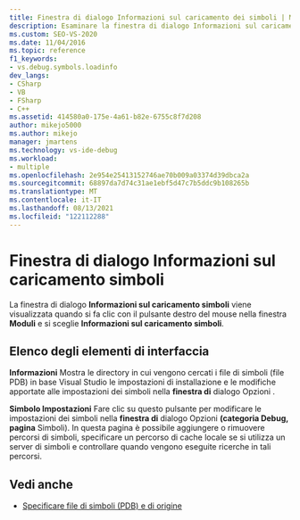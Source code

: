 ```yaml
---
title: Finestra di dialogo Informazioni sul caricamento dei simboli | Microsoft Docs
description: Esaminare la finestra di dialogo Informazioni sul caricamento dei simboli, che viene visualizzata nel debugger Visual Studio quando si fa clic con il pulsante destro del mouse sulla finestra Moduli e si sceglie Informazioni di caricamento simboli.
ms.custom: SEO-VS-2020
ms.date: 11/04/2016
ms.topic: reference
f1_keywords:
- vs.debug.symbols.loadinfo
dev_langs:
- CSharp
- VB
- FSharp
- C++
ms.assetid: 414580a0-175e-4a61-b82e-6755c8f7d208
author: mikejo5000
ms.author: mikejo
manager: jmartens
ms.technology: vs-ide-debug
ms.workload:
- multiple
ms.openlocfilehash: 2e954e25413152746ae70b009a03374d39dbca2a
ms.sourcegitcommit: 68897da7d74c31ae1ebf5d47c7b5ddc9b108265b
ms.translationtype: MT
ms.contentlocale: it-IT
ms.lasthandoff: 08/13/2021
ms.locfileid: "122112288"
---
```

# <a name="symbol-load-information-dialog-box"></a>Finestra di dialogo Informazioni sul caricamento simboli
La finestra di dialogo **Informazioni sul caricamento simboli** viene visualizzata quando si fa clic con il pulsante destro del mouse nella finestra **Moduli** e si sceglie **Informazioni sul caricamento simboli**.

## <a name="uielement-list"></a>Elenco degli elementi di interfaccia
 **Informazioni** Mostra le directory in cui vengono cercati i file di simboli (file PDB) in base Visual Studio le impostazioni di installazione e le modifiche apportate alle impostazioni dei simboli nella **finestra di** dialogo Opzioni .

 **Simbolo Impostazioni** Fare clic su questo pulsante per modificare le impostazioni dei simboli nella **finestra di** dialogo Opzioni **(categoria Debug,** **pagina** Simboli). In questa pagina è possibile aggiungere o rimuovere percorsi di simboli, specificare un percorso di cache locale se si utilizza un server di simboli e controllare quando vengono eseguite ricerche in tali percorsi.

## <a name="see-also"></a>Vedi anche
- [Specificare file di simboli (PDB) e di origine](../debugger/specify-symbol-dot-pdb-and-source-files-in-the-visual-studio-debugger.md)